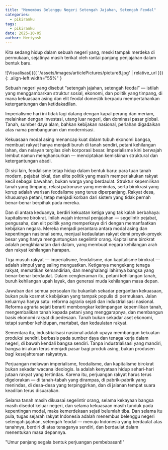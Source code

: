 ```yaml
---
title: "Menembus Belenggu Negeri Setengah Jajahan, Setengah Feodal"
categories:
  - pikiranku
tags:
  - pikiranku
date: 2025-10-05
author: Heriyosh
---
```



Kita sedang hidup dalam sebuah negeri yang, meski tampak merdeka di permukaan, sejatinya masih terikat oleh rantai panjang penjajahan dalam bentuk baru. 

![Visualisasi]({{ '/assets/images/articlePictures/picture8.jpg' | relative_url }}){: .align-left width="55%" }

Sebuah negeri yang disebut “setengah jajahan, setengah feodal” — istilah yang menggambarkan struktur sosial, ekonomi, dan politik yang timpang, di mana kekuasaan asing dan elit feodal domestik berpadu mempertahankan ketergantungan dan ketidakadilan.

Imperialisme hari ini tidak lagi datang dengan kapal perang dan meriam, melainkan dengan investasi, utang luar negeri, dan dominasi pasar global. Tanah, sumber daya alam, bahkan kebijakan nasional, perlahan digadaikan atas nama pembangunan dan modernisasi. 

Kekuasaan modal asing menancap kuat dalam tubuh ekonomi bangsa, membuat rakyat hanya menjadi buruh di tanah sendiri, petani kehilangan lahan, dan nelayan tergilas oleh korporasi besar. Imperialisme kini berwajah lembut namun menghancurkan — menciptakan kemiskinan struktural dan ketergantungan abadi.

Di sisi lain, feodalisme tetap hidup dalam bentuk baru: para tuan tanah modern, pejabat lokal, dan elite politik yang masih memperlakukan rakyat kecil sebagai bawahan, bukan warga yang berdaulat. Struktur kepemilikan tanah yang timpang, relasi patronase yang menindas, serta birokrasi yang korup adalah warisan feodalisme yang terus diperpanjang. Rakyat desa, khususnya petani, tetap menjadi korban dari sistem yang tidak pernah benar-benar berpihak pada mereka.

Dan di antara keduanya, berdiri kekuatan ketiga yang tak kalah berbahaya: kapitalisme birokrat. Inilah wajah internal penjajahan — segelintir pejabat, pengusaha, dan elit politik yang memperkaya diri dengan memanfaatkan kebijakan negara. Mereka menjadi perantara antara modal asing dan kepentingan nasional semu, menjual kedaulatan rakyat demi proyek-proyek besar yang hanya menguntungkan segelintir orang. Kapitalisme birokrat adalah pengkhianatan dari dalam, yang membuat negara kehilangan arah dan rakyat kehilangan harapan.

Tiga musuh rakyat — imperialisme, feodalisme, dan kapitalisme birokrat — adalah simpul yang saling menguatkan. Ketiganya mengekang tenaga rakyat, mematikan kemandirian, dan menghalangi lahirnya bangsa yang benar-benar berdaulat. Dalam cengkeraman itu, petani kehilangan tanah, buruh kehilangan upah layak, dan generasi muda kehilangan masa depan.

Jawaban dari semua persoalan itu bukanlah sekadar pergantian kekuasaan, bukan pula kosmetik kebijakan yang tampak populis di permukaan. Jalan keluarnya hanya satu: reforma agraria sejati dan industrialisasi nasional. Reforma agraria sejati berarti membongkar ketimpangan kepemilikan tanah, mengembalikan tanah kepada petani yang menggarapnya, dan membangun basis ekonomi rakyat di pedesaan. Tanah bukan sekadar aset ekonomi, tetapi sumber kehidupan, martabat, dan kedaulatan rakyat.

Sementara itu, industrialisasi nasional adalah upaya membangun kekuatan produksi sendiri, berbasis pada sumber daya dan tenaga kerja dalam negeri, di bawah kendali bangsa sendiri. Tanpa industrialisasi yang mandiri, bangsa ini akan terus menjadi pasar bagi produk asing, bukan produsen bagi kesejahteraan rakyatnya.

Perjuangan melawan imperialisme, feodalisme, dan kapitalisme birokrat bukan sekadar wacana ideologis. Ia adalah kenyataan hidup sehari-hari jutaan rakyat yang tertindas. Karena itu, perjuangan rakyat harus terus digelorakan — di tanah-tabah yang dirampas, di pabrik-pabrik yang menindas, di desa-desa yang terpinggirkan, dan di jalanan tempat suara keadilan terus disuarakan.

Selama tanah masih dikuasai segelintir orang, selama kekayaan bangsa masih disedot keluar negeri, dan selama kekuasaan masih tunduk pada kepentingan modal, maka kemerdekaan sejati belumlah tiba. Dan selama itu pula, tugas sejarah rakyat Indonesia adalah menembus belenggu negeri setengah jajahan, setengah feodal — menuju Indonesia yang berdaulat atas tanahnya, berdiri di atas tenaganya sendiri, dan berdaulat dalam menentukan masa depannya.

"Umur panjang segala bentuk perjuangan pembebasan!!"